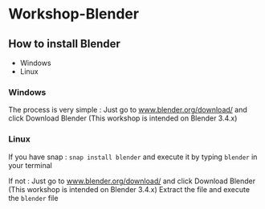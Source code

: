 # Workshop-Blender

## How to install Blender
- Windows
- Linux

### Windows
The process is very simple :
Just go to www.blender.org/download/ and click Download Blender
(This workshop is intended on Blender 3.4.x)

### Linux
If you have snap : 
`snap install blender`
and execute it by typing `blender` in your terminal

If not : 
Just go to www.blender.org/download/ and click Download Blender
(This workshop is intended on Blender 3.4.x)
Extract the file and execute the `blender` file
